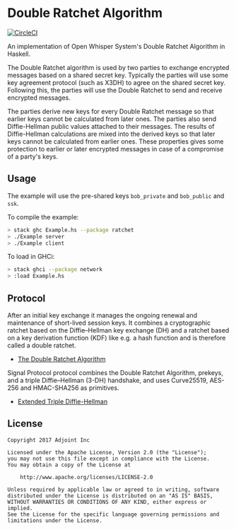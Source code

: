 Double Ratchet Algorithm
========================

[![CircleCI](https://circleci.com/gh/adjoint-io/double-ratchet/tree/master.svg?style=svg)](https://circleci.com/gh/adjoint-io/double-ratchet/tree/master)

An implementation of Open Whisper System's Double Ratchet Algorithm in Haskell.

The Double Ratchet algorithm is used by two parties to exchange encrypted
messages based on a shared secret key. Typically the parties will use some key
agreement protocol (such as X3DH) to agree on the shared secret key.  Following
this, the parties will use the Double Ratchet to send and receive encrypted
messages.

The parties derive new keys for every Double Ratchet message so that earlier
keys cannot be calculated from later ones. The parties also send Diffie-Hellman
public values attached to their messages. The results of Diffie-Hellman
calculations are mixed into the derived keys so that later keys cannot be
calculated from earlier ones. These properties gives some protection to earlier
or later encrypted messages in case of a compromise of a party's keys.

Usage
-----

The example will use the pre-shared keys `bob_private` and `bob_public` and `ssk`.

To compile the example:

```bash
> stack ghc Example.hs --package ratchet 
> ./Example server
> ./Example client
```

To load in GHCi:

```bash
> stack ghci --package network
> :load Example.hs
```

Protocol
--------

After an initial key exchange it manages the ongoing renewal and maintenance of
short-lived session keys. It combines a cryptographic ratchet based on the
Diffie–Hellman key exchange (DH) and a ratchet based on a key derivation
function (KDF) like e.g. a hash function and is therefore called a double
ratchet.

* [The Double Ratchet Algorithm](https://whispersystems.org/docs/specifications/doubleratchet/)

Signal Protocol protocol combines the Double Ratchet Algorithm, prekeys, and a
triple Diffie–Hellman (3-DH) handshake, and uses Curve25519, AES-256 and
HMAC-SHA256 as primitives.

* [Extended Triple Diffie-Hellman](https://whispersystems.org/docs/specifications/x3dh/)

License
-------

```
Copyright 2017 Adjoint Inc

Licensed under the Apache License, Version 2.0 (the "License");
you may not use this file except in compliance with the License.
You may obtain a copy of the License at

    http://www.apache.org/licenses/LICENSE-2.0

Unless required by applicable law or agreed to in writing, software
distributed under the License is distributed on an "AS IS" BASIS,
WITHOUT WARRANTIES OR CONDITIONS OF ANY KIND, either express or implied.
See the License for the specific language governing permissions and
limitations under the License.
```
